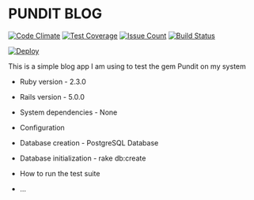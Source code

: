 # PUNDIT BLOG

[![Code Climate](https://codeclimate.com/github/LukasBarry/Pundit-Blog/badges/gpa.svg)](https://codeclimate.com/github/LukasBarry/Pundit-Blog) [![Test Coverage](https://codeclimate.com/github/LukasBarry/Pundit-Blog/badges/coverage.svg)](https://codeclimate.com/github/LukasBarry/Pundit-Blog/coverage) [![Issue Count](https://codeclimate.com/github/LukasBarry/Pundit-Blog/badges/issue_count.svg)](https://codeclimate.com/github/LukasBarry/Pundit-Blog/issues) [![Build Status](https://travis-ci.org/LukasBarry/Pundit-Blog.svg?branch=master)](https://travis-ci.org/LukasBarry/Pundit-Blog)

[![Deploy](https://www.herokucdn.com/deploy/button.svg)](https://heroku.com/deploy)

This is a simple blog app I am using to test the gem Pundit on my system

* Ruby version - 2.3.0

* Rails version - 5.0.0

* System dependencies - None

* Configuration

* Database creation - PostgreSQL Database

* Database initialization - rake db:create

* How to run the test suite

* ...
